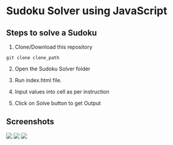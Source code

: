# Sudoku Solver using JavaScript

## Steps to solve a Sudoku

1. Clone/Download this repository
```
git clone clone_path

```
2. Open the Sudoku Solver folder

3. Run index.html file.

4. Input values into cell as per instruction

5. Click on Solve button to get Output

## Screenshots

<img src = "https://github.com/chetanN02/Hacking-Scripts/blob/main/Javascript/SudokuSolver/Screenshots/ss1.png">

<img src = "https://github.com/chetanN02/Hacking-Scripts/blob/main/Javascript/SudokuSolver/Screenshots/ss2.png">

<img src = "https://github.com/chetanN02/Hacking-Scripts/blob/main/Javascript/SudokuSolver/Screenshots/ss3.png">
